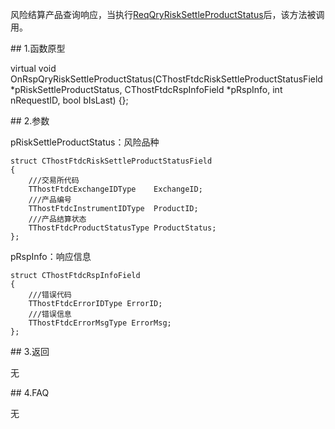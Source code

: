 <p>风险结算产品查询响应，当执行<a href="../../CTHOSTFTDCTRADERSPI/REQQRYRISKSETTLEPRODUCTSTATUS/">ReqQryRiskSettleProductStatus</a>后，该方法被调用。</p>
<span class="anchor" id="e197b565-15c7-46d6-87ca-ff11241630c3"></span>
## 1.函数原型
<p>virtual void OnRspQryRiskSettleProductStatus(CThostFtdcRiskSettleProductStatusField *pRiskSettleProductStatus, CThostFtdcRspInfoField *pRspInfo, int nRequestID, bool bIsLast) {};</p>
<span class="anchor" id="d24cc3d2-0975-4083-adcd-ac3ea0b46ac9"></span>
## 2.参数
<p>pRiskSettleProductStatus：风险品种</p>
<pre><code>struct CThostFtdcRiskSettleProductStatusField
{
    ///交易所代码
    TThostFtdcExchangeIDType    ExchangeID;
    ///产品编号
    TThostFtdcInstrumentIDType  ProductID;
    ///产品结算状态
    TThostFtdcProductStatusType ProductStatus;
};
</code></pre>
<p>pRspInfo：响应信息</p>
<pre><code>struct CThostFtdcRspInfoField
{
    ///错误代码
    TThostFtdcErrorIDType ErrorID;
    ///错误信息
    TThostFtdcErrorMsgType ErrorMsg;
};
</code></pre>
<span class="anchor" id="260496b2-f5fb-421e-982d-611872a022fa"></span>
## 3.返回
<p>无</p>
<span class="anchor" id="b1ee0447-e318-4a9c-81ac-a22838e302eb"></span>
## 4.FAQ
<p>无</p>
